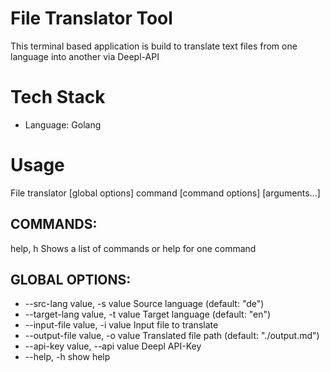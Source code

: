 # File Translator Tool

This terminal based application is build to translate text files from one language into another via Deepl-API

# Tech Stack
* Language: Golang

# Usage

File translator [global options] command [command options] [arguments...]

## COMMANDS:
   help, h  Shows a list of commands or help for one command

## GLOBAL OPTIONS:
* --src-lang value, -s value     Source language (default: "de")
* --target-lang value, -t value  Target language (default: "en")
* --input-file value, -i value   Input file to translate
* --output-file value, -o value  Translated file path (default: "./output.md")
* --api-key value, --api value   Deepl API-Key
* --help, -h                     show help

